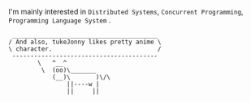 I'm mainly interested in `Distributed Systems`, `Concurrent Programming`, `Programming Language System` . 

```
 ________________________________________
/ And also, tukeJonny likes pretty anime \
\ character.                             /
 ----------------------------------------
        \   ^__^
         \  (oo)\_______
            (__)\       )\/\
                ||----w |
                ||     ||
```
